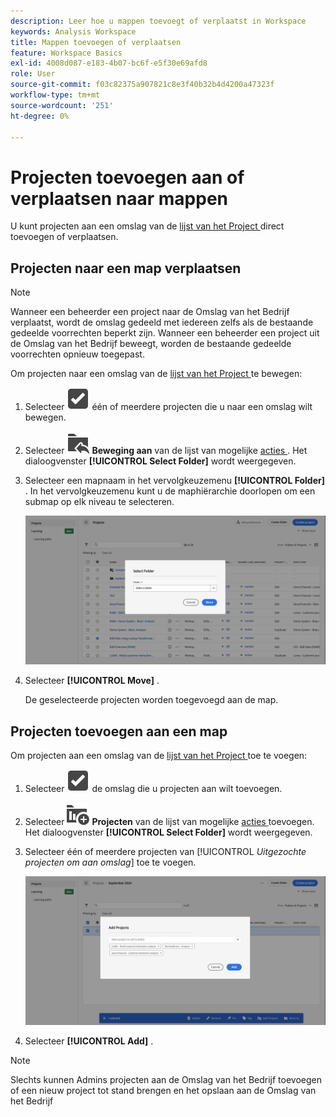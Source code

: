 ```yaml
---
description: Leer hoe u mappen toevoegt of verplaatst in Workspace
keywords: Analysis Workspace
title: Mappen toevoegen of verplaatsen
feature: Workspace Basics
exl-id: 4008d087-e183-4b07-bc6f-e5f30e69afd8
role: User
source-git-commit: f03c82375a907821c8e3f40b32b4d4200a47323f
workflow-type: tm+mt
source-wordcount: '251'
ht-degree: 0%

---
```


# Projecten toevoegen aan of verplaatsen naar mappen

U kunt projecten aan een omslag van de [ lijst van het Project ](/help/analysis-workspace/build-workspace-project/freeform-overview.md#project-list) direct toevoegen of verplaatsen.

## Projecten naar een map verplaatsen

>[!NOTE]
>
>Wanneer een beheerder een project naar de Omslag van het Bedrijf verplaatst, wordt de omslag gedeeld met iedereen zelfs als de bestaande gedeelde voorrechten beperkt zijn. Wanneer een beheerder een project uit de Omslag van het Bedrijf beweegt, worden de bestaande gedeelde voorrechten opnieuw toegepast.
>

Om projecten naar een omslag van de [ lijst van het Project ](/help/analysis-workspace/build-workspace-project/freeform-overview.md#project-list) te bewegen:

1. Selecteer ![ SelectBox ](/help/assets/icons/SelectBox.svg) één of meerdere projecten die u naar een omslag wilt bewegen.

1. Selecteer ![ FolderAddTo ](/help/assets/icons/FolderAddTo.svg) **Beweging aan** van de lijst van mogelijke [ acties ](/help/analysis-workspace/build-workspace-project/freeform-overview.md#actions). Het dialoogvenster **[!UICONTROL Select Folder]** wordt weergegeven.

1. Selecteer een mapnaam in het vervolgkeuzemenu **[!UICONTROL Folder]** . In het vervolgkeuzemenu kunt u de maphiërarchie doorlopen om een submap op elk niveau te selecteren.

   ![ de Uitgezochte mening van de Omslag die het drop-down menu en beschikbare subfolders toont.](/help/analysis-workspace/build-workspace-project/assets/add-projects.png)

1. Selecteer **[!UICONTROL Move]** .


   De geselecteerde projecten worden toegevoegd aan de map.


## Projecten toevoegen aan een map

Om projecten aan een omslag van de [ lijst van het Project ](/help/analysis-workspace/build-workspace-project/freeform-overview.md#project-list) toe te voegen:

1. Selecteer ![ SelectBox ](/help/assets/icons/SelectBox.svg) de omslag die u projecten aan wilt toevoegen.

1. Selecteer ![ ProjectAdd ](/help/assets/icons/ProjectAdd.svg) **Projecten** van de lijst van mogelijke [ acties ](/help/analysis-workspace/build-workspace-project/freeform-overview.md#actions) toevoegen. Het dialoogvenster **[!UICONTROL Select Folder]** wordt weergegeven.

1. Selecteer één of meerdere projecten van [!UICONTROL *Uitgezochte projecten om aan omslag*] toe te voegen.

   ![ de Uitgezochte mening van de Omslag die het drop-down menu en beschikbare subfolders toont.](/help/analysis-workspace/build-workspace-project/assets/add-projects-folder.png)

1. Selecteer **[!UICONTROL Add]** .

>[!NOTE]
>
>Slechts kunnen Admins projecten aan de Omslag van het Bedrijf toevoegen of een nieuw project tot stand brengen en het opslaan aan de Omslag van het Bedrijf
